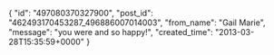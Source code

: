  {
   "id": "497080370327900",
   "post_id": "462493170453287_496886007014003",
   "from_name": "Gail Marie",
   "message": "you were and so happy!",
   "created_time": "2013-03-28T15:35:59+0000"
 }

